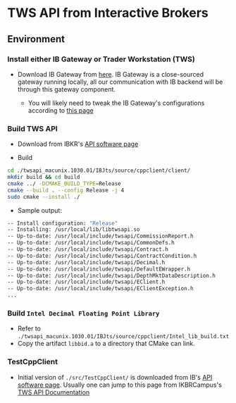 # TWS API from Interactive Brokers

## Environment

### Install either IB Gateway or Trader Workstation (TWS)

- Download IB Gateway from [here](https://ibkrcampus.com/campus/ibkr-api-page/twsapi-doc/#tws-download). IB Gateway is a close-sourced gateway running locally, all our communication with IB backend will be through this gateway component.

  - You will likely need to tweak the IB Gateway's configurations according to [this page](https://ibkrcampus.com/campus/ibkr-api-page/twsapi-doc/#tws-settings)

### Build TWS API

- Download from IBKR's [API software page](https://interactivebrokers.github.io/#)

- Build

```bash
cd ./twsapi_macunix.1030.01/IBJts/source/cppclient/client/
mkdir build && cd build
cmake ../ -DCMAKE_BUILD_TYPE=Release
cmake --build . --config Release -j 4
sudo cmake --install ./
```

- Sample output:

```bash
-- Install configuration: "Release"
-- Installing: /usr/local/lib/libtwsapi.so
-- Up-to-date: /usr/local/include/twsapi/CommissionReport.h
-- Up-to-date: /usr/local/include/twsapi/CommonDefs.h
-- Up-to-date: /usr/local/include/twsapi/Contract.h
-- Up-to-date: /usr/local/include/twsapi/ContractCondition.h
-- Up-to-date: /usr/local/include/twsapi/Decimal.h
-- Up-to-date: /usr/local/include/twsapi/DefaultEWrapper.h
-- Up-to-date: /usr/local/include/twsapi/DepthMktDataDescription.h
-- Up-to-date: /usr/local/include/twsapi/EClient.h
-- Up-to-date: /usr/local/include/twsapi/EClientException.h
...
```

### Build `Intel Decimal Floating Point Library`

- Refer to `./twsapi_macunix.1030.01/IBJts/source/cppclient/Intel_lib_build.txt`
- Copy the artifact `libbid.a` to a directory that CMake can link.

### TestCppClient

- Initial version of `./src/TestCppClient/` is downloaded from IB's [API software page](https://interactivebrokers.github.io/#). Usually one can jump to this page from IKBRCampus's [TWS API Documentation](https://ibkrcampus.com/campus/ibkr-api-page/twsapi-doc/#find-the-api)
